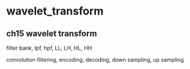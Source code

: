 # wavelet_transform

## ch15 wavelet transform

filter bank, lpf, hpf, LL, LH, HL, HH

convolution filtering, encoding, decoding, down sampling, up sampling
